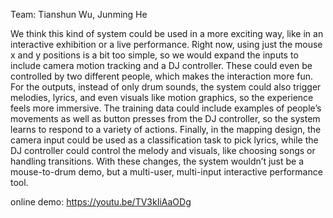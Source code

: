 Team: Tianshun Wu, Junming He

We think this kind of system could be used in a more exciting way, like in an interactive exhibition or a live performance. Right now, using just the mouse x and y positions is a bit too simple, so we would expand the inputs to include camera motion tracking and a DJ controller. These could even be controlled by two different people, which makes the interaction more fun. For the outputs, instead of only drum sounds, the system could also trigger melodies, lyrics, and even visuals like motion graphics, so the experience feels more immersive. The training data could include examples of people’s movements as well as button presses from the DJ controller, so the system learns to respond to a variety of actions. Finally, in the mapping design, the camera input could be used as a classification task to pick lyrics, while the DJ controller could control the melody and visuals, like choosing songs or handling transitions. With these changes, the system wouldn’t just be a mouse-to-drum demo, but a multi-user, multi-input interactive performance tool.

online demo: https://youtu.be/TV3kIiAaODg
